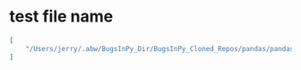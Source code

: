 # test file name

```json
[
    "/Users/jerry/.abw/BugsInPy_Dir/BugsInPy_Cloned_Repos/pandas/pandas/tests/frame/test_arithmetic.py"
]
```
